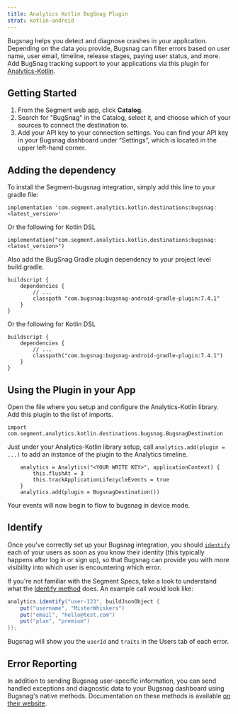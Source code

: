 ```yaml
---
title: Analytics Kotlin BugSnag Plugin
strat: kotlin-android
---
```


Bugsnag helps you detect and diagnose crashes in your application. Depending on the data you provide, Bugsnag can filter errors based on user name, user email, timeline, release stages, paying user status, and more. Add BugSnag tracking support to your applications via this plugin for [Analytics-Kotlin](https://github.com/segmentio/analytics-kotlin).

## Getting Started

1. From the Segment web app, click **Catalog**.
2. Search for "BugSnag" in the Catalog, select it, and choose which of your sources to connect the destination to.
3. Add your API key to your connection settings. You can find your API key in your Bugsnag dashboard under “Settings”, which is located in the upper left-hand corner.

## Adding the dependency
To install the Segment-bugsnag integration, simply add this line to your gradle file:

```
implementation 'com.segment.analytics.kotlin.destinations:bugsnag:<latest_version>'
```
Or the following for Kotlin DSL
```
implementation("com.segment.analytics.kotlin.destinations:bugsnag:<latest_version>")
```

Also add the BugSnag Gradle plugin dependency to your project level build.gradle.

```
buildscript {
    dependencies {
        // ...
        classpath "com.bugsnag:bugsnag-android-gradle-plugin:7.4.1"
    }
}
```
Or the following for Kotlin DSL
```
buildscript {
    dependencies {
        // ...
        classpath("com.bugsnag:bugsnag-android-gradle-plugin:7.4.1")
    }
}
```

## Using the Plugin in your App

Open the file where you setup and configure the Analytics-Kotlin library. Add this plugin to the list of imports.

```
import com.segment.analytics.kotlin.destinations.bugsnag.BugsnagDestination
```

Just under your Analytics-Kotlin library setup, call `analytics.add(plugin = ...)` to add an instance of the plugin to the Analytics timeline.

```
    analytics = Analytics("<YOUR WRITE KEY>", applicationContext) {
        this.flushAt = 3
        this.trackApplicationLifecycleEvents = true
    }
    analytics.add(plugin = BugsnagDestination())
```

Your events will now begin to flow to bugsnag in device mode.

## Identify

Once you've correctly set up your Bugsnag integration, you should [`identify`](/docs/connections/spec/identify/) each of your users as soon as you know their identity (this typically happens after log in or sign up), so that Bugsnag can provide you with more visibility into which user is encountering which error.

If you're not familiar with the Segment Specs, take a look to understand what the [Identify method](/docs/connections/spec/identify/) does. An example call would look like:

```java
analytics.identify("user-123", buildJsonObject {
    put("username", "MisterWhiskers")
    put("email", "hello@test.com")
    put("plan", "premium")
});
```

Bugsnag will show you the `userId` and `traits` in the Users tab of each error.

## Error Reporting

In addition to sending Bugsnag user-specific information, you can send handled exceptions and diagnostic data to your Bugsnag dashboard using Bugsnag's native methods. Documentation on these methods is available [on their website](https://docs.bugsnag.com/platforms/browsers/#reporting-handled-exceptions).
